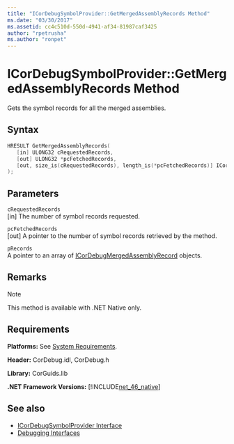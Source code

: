 ```yaml
---
title: "ICorDebugSymbolProvider::GetMergedAssemblyRecords Method"
ms.date: "03/30/2017"
ms.assetid: cc4c510d-550d-4941-af34-81987caf3425
author: "rpetrusha"
ms.author: "ronpet"
---
```

# ICorDebugSymbolProvider::GetMergedAssemblyRecords Method
Gets the symbol records for all the merged assemblies.  
  
## Syntax  
  
```cpp  
HRESULT GetMergedAssemblyRecords(  
   [in] ULONG32 cRequestedRecords,  
   [out] ULONG32 *pcFetchedRecords,  
   [out, size_is(cRequestedRecords), length_is(*pcFetchedRecords)] ICorDebugMergedAssemblyRecord *pRecords[]  
);  
```  
  
## Parameters  
 `cRequestedRecords`  
 [in] The number of symbol records requested.  
  
 `pcFetchedRecords`  
 [out] A pointer to the number of symbol records retrieved by the method.  
  
 `pRecords`  
 A pointer to an array of [ICorDebugMergedAssemblyRecord](../../../../docs/framework/unmanaged-api/debugging/icordebugmergedassemblyrecord-interface.md) objects.  
  
## Remarks  
  
> [!NOTE]
>  This method is available with .NET Native only.  
  
## Requirements  
 **Platforms:** See [System Requirements](../../../../docs/framework/get-started/system-requirements.md).  
  
 **Header:** CorDebug.idl, CorDebug.h  
  
 **Library:** CorGuids.lib  
  
 **.NET Framework Versions:** [!INCLUDE[net_46_native](../../../../includes/net-46-native-md.md)]  
  
## See also

- [ICorDebugSymbolProvider Interface](../../../../docs/framework/unmanaged-api/debugging/icordebugsymbolprovider-interface.md)
- [Debugging Interfaces](../../../../docs/framework/unmanaged-api/debugging/debugging-interfaces.md)
